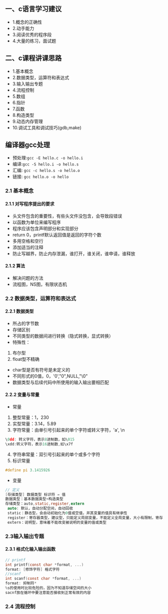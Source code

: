 ## 一、c语言学习建议
* 1.概念的正确性
* 2.动手能力
* 3.阅读优秀的程序段
* 4.大量的练习，面试题
## 二、c课程讲课思路
* 1.基本概念
* 2.数据类型，运算符和表达式
* 3.输入输出专题
* 4.流程控制
* 5.数组
* 6.指针
* 7.函数
* 8.构造类型
* 9.动态内存管理
* 10.调试工具和调试技巧(gdb,make)
## 编译器gcc处理
* 预处理:`gcc -E hello.c -o hello.i`
* 编译:`gcc -S hello.i -o hello.s`
* 汇编: `gcc -c hello.s -o hello.o`
* 链接: `gcc hello.o -o hello`
### 2.1 基本概念
#### 2.1.1 对写程序提出的要求
* 头文件包含的重要性，有些头文件没包含，会导致段错误
* 以函数为单位来编写程序
* 程序应该包含声明部分和实现部分
* return 0，printf默认返回值是返回的字符个数
* 多用空格和空行
* 添加适当的注释
* 防止写越界，防止内存泄漏，谁打开，谁关闭，谁申请，谁释放
#### 2.1.2 算法
* 解决问题的方法
* 流程图，NS图，有限状态机
### 2.2 数据类型，运算符和表达式
#### 2.2.1 数据类型
* 所占的字节数
* 存储区别
* 不同类型的数据间进行转换（隐式转换，显式转换）
* 特殊性：
1. 布尔型
2. float型不精确
* char型是否有符号是未定义的
* 不同形式的0值，0，'0',"0",NULL,"\0"
* 数据类型与后续代码中所使用的输入输出要相匹配
#### 2.2.2 变量与常量
* 常量
1. 整型常量：1，230
2. 实型常量：3.14，5.89
3. 字符常量：由单引号引起来的单个字符或转义字符，'a', \n
```c
\0dd: 转义字符，表示8进制数，如\015
\xdd:转义字符，表示16进制数,如\x7f
```
4. 字符串常量：双引号引起来的单个或多个字符
5. 标识常量
```c
#define pi 3.1415926
```
* 变量
```c
// 定义
[存储类型] 数据类型 标识符 = 值
数据类型：基本数据类型+构造类型
存储类型：auto,static,register,extern
 auto: 默认，自动分配空间，自动回收
 static：静态型，会自动初始化为0值或空值，并其变量的值具有继承性
 register：寄存器类型，建议型，只能定义局部变量，不能定义全局变量，大小有限制，寄存器没有地址，所以寄存器变量无法打印地址
 extern：说明型，意味着不能改变被说明的变量的值或类型
```
### 2.3输入输出专题
#### 2.3.1 格式化输入输出函数
```c
// printf
int printf(const char *format, ...)
format: [修饰字符] 格式字符
//scanf
int scanf(const char *format, ...)
format: 抑制符*
%s的使用时比较危险的，因为不知道存储空间的大小
sacnf放在循环中要注意能否接收到正常有效的内容

```
### 2.4 流程控制
